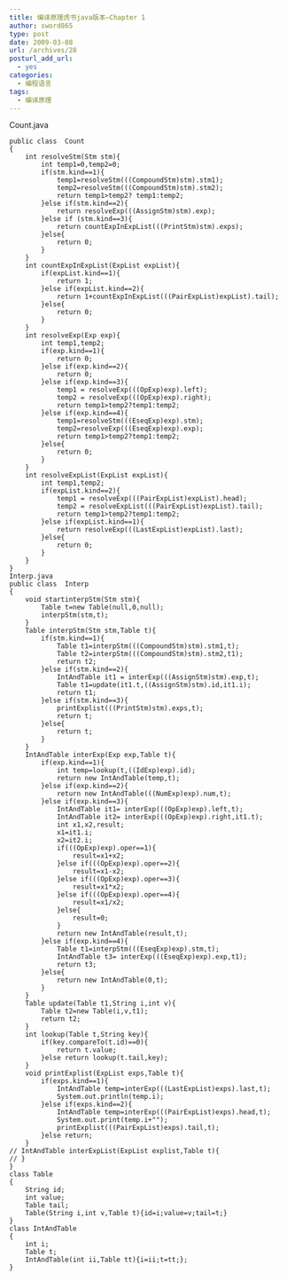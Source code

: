 ```yaml
---
title: 编译原理虎书java版本–Chapter 1
author: sword865
type: post
date: 2009-03-08
url: /archives/28
posturl_add_url:
  - yes
categories:
  - 编程语言
tags:
  - 编译原理
---
```

Count.java

    public class  Count
    {
        int resolveStm(Stm stm){
            int temp1=0,temp2=0;
            if(stm.kind==1){
                temp1=resolveStm(((CompoundStm)stm).stm1);
                temp2=resolveStm(((CompoundStm)stm).stm2);
                return temp1>temp2? temp1:temp2;
            }else if(stm.kind==2){
                return resolveExp(((AssignStm)stm).exp);
            }else if (stm.kind==3){
                return countExpInExpList(((PrintStm)stm).exps);
            }else{
                return 0;
            }
        }
        int countExpInExpList(ExpList expList){
            if(expList.kind==1){
                return 1;
            }else if(expList.kind==2){
                return 1+countExpInExpList(((PairExpList)expList).tail);
            }else{
                return 0;
            }
        }
        int resolveExp(Exp exp){
            int temp1,temp2;
            if(exp.kind==1){
                return 0;
            }else if(exp.kind==2){
                return 0;
            }else if(exp.kind==3){
                temp1 = resolveExp(((OpExp)exp).left);
                temp2 = resolveExp(((OpExp)exp).right);
                return temp1>temp2?temp1:temp2;
            }else if(exp.kind==4){
                temp1=resolveStm(((EseqExp)exp).stm);
                temp2=resolveExp(((EseqExp)exp).exp);
                return temp1>temp2?temp1:temp2;
            }else{
                return 0;
            }
        }
        int resolveExpList(ExpList expList){
            int temp1,temp2;
            if(expList.kind==2){
                temp1 = resolveExp(((PairExpList)expList).head);
                temp2 = resolveExpList(((PairExpList)expList).tail);
                return temp1>temp2?temp1:temp2;
            }else if(expList.kind==1){
                return resolveExp(((LastExpList)expList).last);
            }else{
                return 0;
            }
        }
    }
    Interp.java
    public class  Interp
    {
        void startinterpStm(Stm stm){
            Table t=new Table(null,0,null);
            interpStm(stm,t);
        }
        Table interpStm(Stm stm,Table t){
            if(stm.kind==1){
                Table t1=interpStm(((CompoundStm)stm).stm1,t);
                Table t2=interpStm(((CompoundStm)stm).stm2,t1);
                return t2;
            }else if(stm.kind==2){
                IntAndTable it1 = interExp(((AssignStm)stm).exp,t);
                Table t1=update(it1.t,((AssignStm)stm).id,it1.i);
                return t1;
            }else if(stm.kind==3){
                printExplist(((PrintStm)stm).exps,t);
                return t;
            }else{
                return t;
            }
        }
        IntAndTable interExp(Exp exp,Table t){
            if(exp.kind==1){
                int temp=lookup(t,((IdExp)exp).id);
                return new IntAndTable(temp,t);
            }else if(exp.kind==2){
                return new IntAndTable(((NumExp)exp).num,t);
            }else if(exp.kind==3){
                IntAndTable it1= interExp(((OpExp)exp).left,t);
                IntAndTable it2= interExp(((OpExp)exp).right,it1.t);
                int x1,x2,result;
                x1=it1.i;
                x2=it2.i;
                if(((OpExp)exp).oper==1){
                    result=x1+x2;
                }else if(((OpExp)exp).oper==2){
                    result=x1-x2;
                }else if(((OpExp)exp).oper==3){
                    result=x1*x2;
                }else if(((OpExp)exp).oper==4){
                    result=x1/x2;
                }else{
                    result=0;
                }
                return new IntAndTable(result,t);
            }else if(exp.kind==4){
                Table t1=interpStm(((EseqExp)exp).stm,t);
                IntAndTable t3= interExp(((EseqExp)exp).exp,t1);
                return t3;
            }else{
                return new IntAndTable(0,t);
            }
        }
        Table update(Table t1,String i,int v){
            Table t2=new Table(i,v,t1);
            return t2;
        }
        int lookup(Table t,String key){
            if(key.compareTo(t.id)==0){
                return t.value;
            }else return lookup(t.tail,key);
        }
        void printExplist(ExpList exps,Table t){
            if(exps.kind==1){
                IntAndTable temp=interExp(((LastExpList)exps).last,t);
                System.out.println(temp.i);
            }else if(exps.kind==2){
                IntAndTable temp=interExp(((PairExpList)exps).head,t);
                System.out.print(temp.i+"");
                printExplist(((PairExpList)exps).tail,t);
            }else return;
        }
    // IntAndTable interExpList(ExpList explist,Table t){
    // }
    }
    class Table
    {
        String id;
        int value;
        Table tail;
        Table(String i,int v,Table t){id=i;value=v;tail=t;}
    }
    class IntAndTable
    {
        int i;
        Table t;
        IntAndTable(int ii,Table tt){i=ii;t=tt;};
    }

